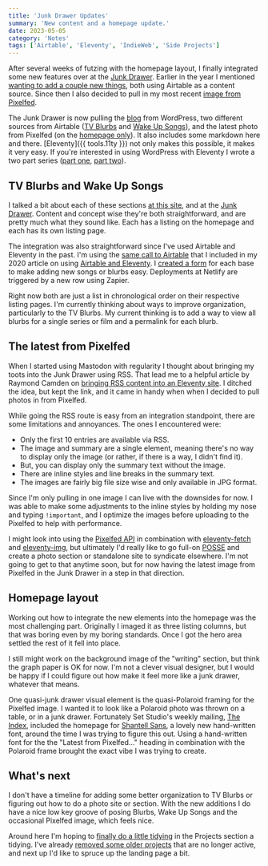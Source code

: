 ```yaml
---
title: 'Junk Drawer Updates'
summary: 'New content and a homepage update.'
date: 2023-05-05
category: 'Notes'
tags: ['Airtable', 'Eleventy', 'IndieWeb', 'Side Projects']
---
```


After several weeks of futzing with the homepage layout, I finally integrated some new features over at the [Junk Drawer](https://danabyerly-junkdrawer.website/). Earlier in the year I mentioned [wanting to add a couple new things](/notes/regaining-momentum/#the-junk-drawer), both using Airtable as a content source. Since then I also decided to pull in my most recent [image from Pixelfed](https://pixelfed.social/i/web/profile/396067586349556009). 

The Junk Drawer is now pulling the [blog](https://danabyerly-junkdrawer.website/blog/) from WordPress, two different sources from Airtable ([TV Blurbs](https://danabyerly-junkdrawer.website/tv-blurbs/) and [Wake Up Songs](https://danabyerly-junkdrawer.website/wake-up-songs/)), and the latest photo from Pixelfed (on the [homepage only](https://danabyerly-junkdrawer.website/)). It also includes some markdown here and there. [Eleventy]({{ tools.11ty }}) not only makes this possible, it makes it very easy. If you're interested in using WordPress with Eleventy I wrote a two part series ([part one](/articles/wordpress-and-eleventy-part-one-wordpress/), [part two](/articles/wordpress-and-eleventy-part-two-eleventy/)).

## TV Blurbs and Wake Up Songs
I talked a bit about each of these sections [at this site](/notes/regaining-momentum/#the-junk-drawer), and at the [Junk Drawer](https://danabyerly-junkdrawer.website/blog/new-junk-in-the-drawer/). Content and concept wise they're both straightforward, and are pretty much what they sound like. Each has a listing on the homepage and each has its own listing page. 

The integration was also straightforward since I've used Airtable and Eleventy in the past. I'm using the [same call to Airtable](/articles/using-airtable-with-eleventy/#api-call-and-listing-records) that I included in my 2020 article on using [Airtable and Eleventy](/articles/using-airtable-with-eleventy/). I [created a form](https://support.airtable.com/docs/how-to-create-a-form-in-airtable) for each base to make adding new songs or blurbs easy. Deployments at Netlify are triggered by a new row using Zapier.

Right now both are just a list in chronological order on their respective listing pages. I'm currently thinking about ways to improve organization, particularly to the TV Blurbs. My current thinking is to add a way to view all blurbs for a single series or film and a permalink for each blurb.

## The latest from Pixelfed
When I started using Mastodon with regularity I thought about bringing my toots into the Junk Drawer using RSS. That lead me to a helpful article by Raymond Camden on [bringing RSS content into an Eleventy site](https://www.raymondcamden.com/2022/03/08/including-rss-content-in-your-eleventy-site). I ditched the idea, but kept the link, and it came in handy when when I decided to pull photos in from Pixelfed. 

While going the RSS route is easy from an integration standpoint, there are some limitations and annoyances. The ones I encountered were:

* Only the first 10 entries are available via RSS.
* The image and summary are a single element, meaning there's no way to display only the image (or rather, if there is a way, I didn't find it).
* But, you can display only the summary text without the image.
* There are inline styles and line breaks in the summary text.
* The images are fairly big file size wise and only available in JPG format.

Since I'm only pulling in one image I can live with the downsides for now. I was able to make some adjustments to the inline styles by holding my nose and typing `!important`, and I optimize the images before uploading to the Pixelfed to help with performance. 

I might look into using the [Pixelfed API](https://docs.pixelfed.org/technical-documentation/api/) in combination with [eleventy-fetch](https://www.11ty.dev/docs/plugins/fetch/) and [eleventy-img](https://www.11ty.dev/docs/plugins/image/), but  ultimately I'd really like to go full-on  [POSSE](https://indieweb.org/POSSE) and create a photo section or standalone site to syndicate elsewhere. I'm not going to get to that anytime soon, but for now having the latest image from Pixelfed in the Junk Drawer in a step in that direction.


## Homepage layout
Working out how to integrate the new elements into the homepage was the most challenging part. Originally I imaged it as three listing columns, but that was boring even by my boring standards. Once I got the hero area settled the rest of it fell into place. 

I still might work on the background image of the "writing" section, but think the graph paper is OK for now. I'm not a clever visual designer, but I would be happy if I could figure out how make it feel more like a junk drawer, whatever that means.

One quasi-junk drawer visual element is the quasi-Polaroid framing for the Pixelfed image. I wanted it to look like a Polaroid photo was thrown on a table, or in a junk drawer. Fortunately Set Studio's weekly mailing, [The Index](https://set.studio/the-index-issue-8/), included the homepage for [Shantell Sans](https://shantellsans.com/), a lovely new hand-written font, around the time I was trying to figure this out. Using a hand-written font for the the "Latest from Pixelfed..." heading in combination with the Polaroid frame brought the exact vibe I was trying to create.

## What's next
I don't have a timeline for adding some better organization to TV Blurbs or figuring out how to do a photo site or section. With the new additions I do have a nice low key groove of posing Blurbs, Wake Up Songs and the occasional Pixelfed image, which feels nice.

Around here I'm hoping to [finally do a little tidying](/notes/year-two-in-the-books/#whats-next) in the Projects section a tidying. I've already [removed some older projects](/changelog/2023-03-20/) that are no longer active, and next up I'd like to spruce up the landing page a bit. 

